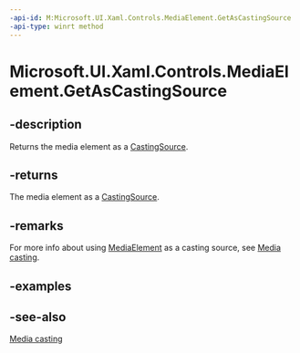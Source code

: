 ```yaml
---
-api-id: M:Microsoft.UI.Xaml.Controls.MediaElement.GetAsCastingSource
-api-type: winrt method
---
```


<!-- Method syntax
public Windows.Media.Casting.CastingSource GetAsCastingSource()
-->

# Microsoft.UI.Xaml.Controls.MediaElement.GetAsCastingSource

## -description
Returns the media element as a [CastingSource](/uwp/api/windows.media.casting.castingsource).

## -returns
The media element as a [CastingSource](/uwp/api/windows.media.casting.castingsource).

## -remarks
For more info about using [MediaElement](mediaelement.md) as a casting source, see [Media casting](/windows/uwp/audio-video-camera/media-casting).

## -examples

## -see-also
[Media casting](/windows/uwp/audio-video-camera/media-casting)
